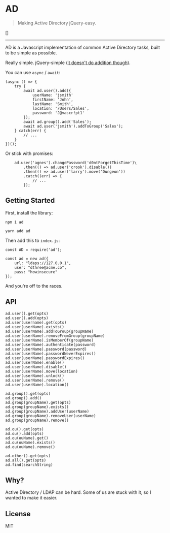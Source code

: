 # AD

> Making Active Directory jQuery-easy.

[]

---

AD is a Javascript implementation of common Active Directory tasks, built to be simple as possible.

Really simple. jQuery-simple ([it doesn't do addition though](http://4.bp.blogspot.com/-Hk1mt-RKYLc/UOkxShm6NrI/AAAAAAAACqo/LVmqHOfWV7g/s1600/20091116-so-large.gif)).

You can use `async` / `await`:

```
(async () => {
	try {
		await ad.user().add({
			userName: 'jsmith'
			firstName: 'John',
			lastName: 'Smith',
			location: '/Users/Sales',
			password: 'J@vascr!pt1'
		});
		await ad.group().add('Sales');
		await ad.user('jsmith').addToGroup('Sales');
	} catch(err) {
		// ...
	}
})();
```

Or stick with promises:

```
	ad.user('agnes').changePassword('d0ntForgetThisTime')\
		.then(() => ad.user('crook').disable())
		.then(() => ad.user('larry').move('Dungeon'))
		.catch((err) => {
			// ...
		});

```

## Getting Started

First, install the library:

```
npm i ad
```

```
yarn add ad
```

Then add this to `index.js`:

```
const AD = require('ad');

const ad = new ad({
	url: "ldaps://127.0.0.1",
	user: "dthree@acme.co",
	pass: "howinsecure"
});

```

And you're off to the races.

## API

```
ad.user().get(opts)
ad.user().add(opts)
ad.user(username).get(opts)
ad.user(userName).exists()
ad.user(userName).addToGroup(groupName)
ad.user(userName).removeFromGroup(groupName)
ad.user(userName).isMemberOf(groupName)
ad.user(userName).authenticate(password)
ad.user(userName).password(password)
ad.user(userName).passwordNeverExpires()
ad.user(userName).passwordExpires()
ad.user(userName).enable()
ad.user(userName).disable()
ad.user(userName).move(location)
ad.user(userName).unlock()
ad.user(userName).remove()
ad.user(userName).location()

ad.group().get(opts)
ad.group().add()
ad.group(groupName).get(opts)
ad.group(groupName).exists()
ad.group(groupName).addUser(userName)
ad.group(groupName).removeUser(userName)
ad.group(groupName).remove()

ad.ou().get(opts)
ad.ou().add(opts)
ad.ou(ouName).get()
ad.ou(ouName).exists()
ad.ou(ouName).remove()

ad.other().get(opts)
ad.all().get(opts)
ad.find(searchString)
```

## Why?

Active Directory / LDAP can be hard. Some of us are stuck with it, so I wanted to make it easier.


## License

MIT